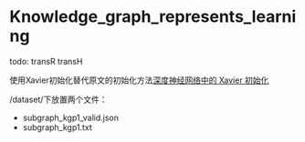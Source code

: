 # Knowledge_graph_represents_learning

todo:
    transR transH

使用Xavier初始化替代原文的初始化方法[深度神经网络中的 Xavier 初始化](https://prateekvjoshi.com/2016/03/29/understanding-xavier-initialization-in-deep-neural-networks/)

/dataset/下放置两个文件：
- subgraph_kgp1_valid.json
- subgraph_kgp1.txt